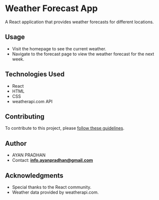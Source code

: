 # Weather Forecast App

A React application that provides weather forecasts for different locations.

## Usage

- Visit the homepage to see the current weather.
- Navigate to the forecast page to view the weather forecast for the next week.

## Technologies Used

- React
- HTML
- CSS
- weatherapi.com API



## Contributing

To contribute to this project, please [follow these guidelines](CONTRIBUTING.md).


## Author

- AYAN PRADHAN
- Contact:<b> info.ayanpradhan@gmail.com</b>

## Acknowledgments

- Special thanks to the React community.
- Weather data provided by weatherapi.com.

